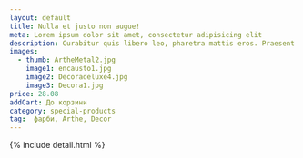 ```yaml
---
layout: default
title: Nulla et justo non augue!
meta: Lorem ipsum dolor sit amet, consectetur adipisicing elit
description: Curabitur quis libero leo, pharetra mattis eros. Praesent consequat libero eget dolor convallis vel rhoncus magna scelerisque. Donec nisl ante, elementum eget posuere a, consectetur a metus. Proin a adipiscing sapien. Suspendisse vehicula porta lectus vel semper. Nullam sapien elit, lacinia eu tristique non.posuere at mi. Morbi at turpis id urna ullamcorper ullamcorper.
images:
  - thumb: ArtheMetal2.jpg
    image1: encausto1.jpg
    image2: Decoradeluxe4.jpg
    image3: Decora1.jpg
price: 28.08
addCart: До корзини
category: special-products
tag:  фарби, Arthe, Decor
---
```

{% include detail.html %}
